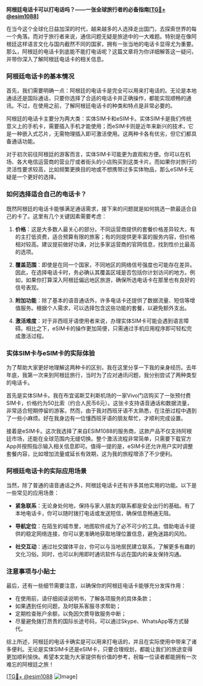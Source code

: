 **阿根廷电话卡可以打电话吗？——一张全球旅行者的必备指南[[TG💪+ @esim1088](https://t.me/s/esim1088)]**

在当今这个全球化日益加深的时代，越来越多的人选择走出国门，去探索世界的每一个角落。而对于旅行者来说，通信问题无疑是旅途中的一大难题。特别是在像阿根廷这样语言文化与国内截然不同的国家，拥有一张当地的电话卡显得尤为重要。那么，阿根廷的电话卡到底能不能打电话呢？这篇文章将为你详细解答这一疑问，并带你深入了解阿根廷电话卡的相关信息。

### 阿根廷电话卡的基本情况

首先，我们需要明确一点：阿根廷的电话卡是完全可以用来打电话的。无论是本地通话还是国际通话，只要你选择了合适的电话卡并正确操作，都能实现顺畅的通讯。不过，在使用之前，了解阿根廷电话卡的种类和特点是非常必要的。

阿根廷的电话卡主要分为两大类：实体SIM卡和eSIM卡。实体SIM卡是我们传统意义上的手机卡，需要插入手机才能使用；而eSIM卡则是近年来新兴的技术，它是一种嵌入式芯片，无需物理插入即可激活使用。这两种卡各有优劣，但它们都具备通话功能。

对于初次前往阿根廷的游客而言，实体SIM卡可能更为直观和方便。你可以在机场、各大电信运营商的营业厅或者街头的小店购买到这类卡片。而如果你对旅行的灵活性要求较高，比如频繁更换目的地或不想携带过多实体物品，那么eSIM卡无疑是一个更好的选择。

### 如何选择适合自己的电话卡？

既然阿根廷的电话卡能够满足通话需求，接下来的问题就是如何挑选一款最适合自己的卡了。这里有几个关键因素需要考虑：

1. **价格**：这是大多数人最关心的部分。不同运营商提供的套餐价格差异较大，有的主打低资费，适合预算有限的旅客；有的则提供更丰富的服务内容，但价格相对较高。建议提前做好功课，对比多家运营商的官网信息，找到性价比最高的选项。
   
2. **覆盖范围**：即使是在同一个国家，不同地区的网络信号强度也可能存在差异。因此，在选择电话卡时，务必确认其覆盖区域是否包括你计划访问的地方。例如，如果你打算深入阿根廷偏远地区旅游，确保所选电话卡在那里也有良好的信号表现。

3. **附加功能**：除了基本的语音通话外，许多电话卡还提供了数据流量、短信等增值服务。根据个人需求，可以选择包含这些功能的套餐，以避免额外支出。

4. **激活难度**：对于非西班牙语使用者来说，办理实体SIM卡可能会遇到语言障碍。相比之下，eSIM卡的操作更加简便，只需通过手机应用程序即可轻松完成激活过程。

### 实体SIM卡与eSIM卡的实际体验

为了帮助大家更好地理解这两种卡的区别，我在这里分享一下我的亲身经历。去年年底，我第一次来到阿根廷旅行，当时为了应对通讯问题，我分别尝试了两种类型的电话卡。

首先是实体SIM卡。我在布宜诺斯艾利斯机场的一家Vivo门店购买了一张预付费SIM卡，价格约为50比索（约合人民币6元）。这张卡支持语音通话和数据流量，非常适合短期停留的游客。然而，由于我对西班牙语不太熟悉，在注册过程中遇到了一些小麻烦。好在我身边有一位懂西班牙语的朋友帮忙，才顺利完成设置。

接着是eSIM卡。这次我选择了来自ESIM1088的服务商，这款产品不仅支持阿根廷市场，还能在全球范围内无缝切换。整个激活流程非常简单，只需要下载官方App并按照指示输入相关信息即可。值得一提的是，eSIM卡还允许用户实时调整套餐内容，比如增加流量或延长有效期，这为我的旅程增添了不少便利。

### 阿根廷电话卡的实际应用场景

当然，除了普通的语音通话之外，阿根廷电话卡还有许多其他实用的功能。以下是一些常见的应用场景：

- **紧急联系**：无论身处何地，保持与家人朋友的联系都是安全出行的基础。有了本地电话卡，你可以随时拨打电话或发送短信，确保信息畅通无阻。
  
- **导航定位**：在陌生的城市里，地图软件成为了必不可少的工具。借助电话卡提供的稳定网络连接，你可以更准确地获取地理位置信息，避免迷路的风险。

- **社交互动**：通过社交媒体平台，你可以与当地居民建立联系，了解更多有趣的文化习俗。同时，也可以利用即时通讯软件与远在国内的亲友保持沟通。

### 注意事项与小贴士

最后，还有一些细节需要注意，以确保你的阿根廷电话卡能够充分发挥作用：

- 在使用前，请仔细阅读说明书，了解各项服务的具体条款；
- 如果遇到任何问题，及时联系客服寻求帮助；
- 定期检查账户余额，以免因欠费导致服务中断；
- 尽量避免拨打昂贵的国际长途号码，可以通过Skype、WhatsApp等方式替代。

综上所述，阿根廷的电话卡确实是可以用来打电话的，并且在实际使用中带来了诸多便利。无论是实体SIM卡还是eSIM卡，只要合理规划，都能让我们的旅途变得更加顺利愉快。希望本文能为大家提供有价值的参考，祝每一位读者都能拥有一次难忘的阿根廷之旅！

[[TG💪+ @esim1088](https://t.me/s/esim1088) ![Image](https://i.postimg.cc/4NQfJmqS/Snipaste-2025-05-13-00-14-12.png)]